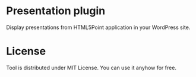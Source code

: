 Presentation plugin
===================
Display presentations from HTML5Point application in your WordPress site.

License
===================
Tool is distributed under MIT License. You can use it anyhow for free.
